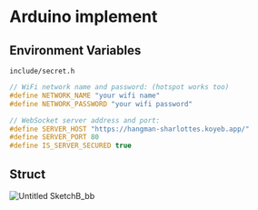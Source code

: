 # Arduino implement

## Environment Variables

`include/secret.h`

```h
// WiFi network name and password: (hotspot works too)
#define NETWORK_NAME "your wifi name"
#define NETWORK_PASSWORD "your wifi password"

// WebSocket server address and port:
#define SERVER_HOST "https://hangman-sharlottes.koyeb.app/"
#define SERVER_PORT 80
#define IS_SERVER_SECURED true
```

## Struct

![Untitled SketchB_bb](https://github.com/Sharlottes/handman/assets/60801210/362d9b85-3530-4f83-827c-4774af5bfd12)
